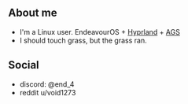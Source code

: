 ## About me
- I'm a Linux user. EndeavourOS + [Hyprland](https://github.com/hyprwm/hyprland) + [AGS](https://github.com/Aylur/ags/)
- I should touch grass, but the grass ran.
## Social 
- discord: @end_4
- reddit u/void1273

<!---
end-4/end-4 is a ✨ special ✨ repository because its `README.md` (this file) appears on your GitHub profile.
You can click the Preview link to take a look at your changes.
--->
